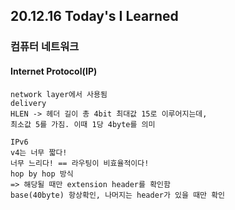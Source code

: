 ## 20.12.16 Today's I Learned

### 컴퓨터 네트워크
#### **Internet Protocol(IP)**
    network layer에서 사용됨  
    delivery  
    HLEN -> 헤더 길이 총 4bit 최대값 15로 이루어지는데,   
    최소값 5를 가짐. 이때 1당 4byte를 의미  

    IPv6
    v4는 너무 짧다!  
    너무 느리다! == 라우팅이 비효율적이다!  
    hop by hop 방식
    => 해당될 때만 extension header를 확인함  
    base(40byte) 항상확인, 나머지는 header가 있을 때만 확인

